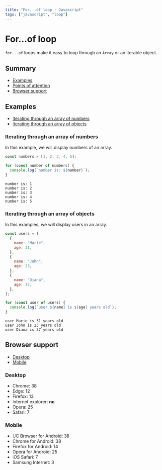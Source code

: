 ```yaml
---
title: "For...of loop - Javascript"
tags: ["javascript", "loop"]
---
```


# For...of loop

`for...of` loops make it easy to loop through an `Array` or an iterable object.

## Summary

- [Examples](#examples)
- [Points of attention](#points-of-attention)
- [Browser support](#browser-support)

## Examples

- [Iterating through an array of numbers](#iterating-through-an-array-of-numbers)
- [Iterating through an array of objects](#iterating-through-an-array-of-objects)

### Iterating through an array of numbers

In this example, we will display numbers of an array.

```javascript
const numbers = [1, 2, 3, 4, 5];

for (const number of numbers) {
  console.log(`number is: ${number}`);
}
```

```
number is: 1
number is: 2
number is: 3
number is: 4
number is: 5
```

### Iterating through an array of objects

In this examples, we will display users in an array.

```javascript
const users = [
  {
    name: "Marie",
    age: 31,
  },
  {
    name: "John",
    age: 23,
  },
  {
    name: "Diana",
    age: 37,
  },
];

for (const user of users) {
  console.log(`user ${name} is ${age} years old`);
}
```

```
user Marie is 31 years old
user John is 23 years old
user Diana is 37 years old
```

## Browser support

- [Desktop](#desktop)
- [Mobile](#mobile)

### Desktop

- Chrome: 38
- Edge: 12
- Firefox: 13
- Internet explorer: **no**
- Opera: 25
- Safari: 7

### Mobile

- UC Browser for Android: 38
- Chrome for Android: 38
- Firefox for Android: 14
- Opera for Android: 25
- iOS Safari: 7
- Samsung Internet: 3
